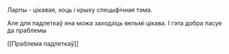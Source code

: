 
Ларпы - цікавая, хоць і крыху спецыфічная тэма. 

Але для падлеткаў яна можа заходзіць вельмі цікава. І гэта добра пасуе да праблемы

[[Праблема падлеткаў]]
